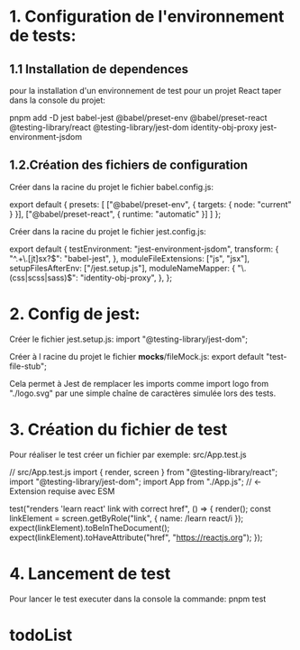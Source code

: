 # 1. Configuration de l'environnement de tests:

## 1.1 Installation de dependences

pour la installation d'un environnement de test pour un projet React taper dans la console du projet:

pnpm add -D jest babel-jest @babel/preset-env @babel/preset-react \
@testing-library/react @testing-library/jest-dom identity-obj-proxy jest-environment-jsdom

## 1.2.Création des fichiers de configuration

Créer dans la racine du projet le fichier babel.config.js:

export default {
presets: [
["@babel/preset-env", { targets: { node: "current" } }],
["@babel/preset-react", { runtime: "automatic" }]
]
};

Créer dans la racine du projet le fichier jest.config.js:

export default {
testEnvironment: "jest-environment-jsdom",
transform: {
"^.+\\.[jt]sx?$": "babel-jest",
  },
  moduleFileExtensions: ["js", "jsx"],
  setupFilesAfterEnv: ["<rootDir>/jest.setup.js"],
  moduleNameMapper: {
    "\\.(css|scss|sass)$": "identity-obj-proxy",
},
};

# 2. Config de jest:

Créer le fichier jest.setup.js:
import "@testing-library/jest-dom";

Créer à l racine du projet le fichier **mocks**/fileMock.js:
export default "test-file-stub";

Cela permet à Jest de remplacer les imports comme import logo from "./logo.svg" par une simple chaîne de caractères simulée lors des tests.

# 3. Création du fichier de test

Pour réaliser le test créer un fichier par exemple: src/App.test.js

// src/App.test.js
import { render, screen } from "@testing-library/react";
import "@testing-library/jest-dom";
import App from "./App.js"; // ← Extension requise avec ESM

test("renders 'learn react' link with correct href", () => {
render(<App />);
const linkElement = screen.getByRole("link", { name: /learn react/i });
expect(linkElement).toBeInTheDocument();
expect(linkElement).toHaveAttribute("href", "https://reactjs.org");
});

# 4. Lancement de test

Pour lancer le test executer dans la console la commande:
pnpm test
# todoList
